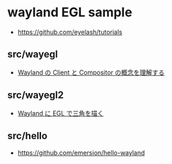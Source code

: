 # wayland EGL sample

* https://github.com/eyelash/tutorials

## src/wayegl

* [Wayland の Client と Compositor の概念を理解する](https://qiita.com/naohikowatanabe/items/06a8b988b89b4b1ec899)

## src/wayegl2

* [Wayland に EGL で三角を描く](https://qiita.com/propella/items/7eab945158e8284bf778)

## src/hello

* https://github.com/emersion/hello-wayland
